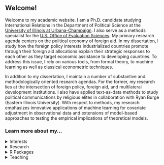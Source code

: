 ## Welcome!
Welcome to my academic website. I am a Ph.D. candidate studying International Relations in the Department of Political Science at the [University of Illinois at Urbana-Champaign](https://pol.illinois.edu/). I also serve as a methods specialist for the [U.S. Office of Evaluation Sciences](https://oes.gsa.gov/team/miles-williams/). My primary research agenda centers on the political economy of foreign aid. In my dissertation, I study how the foreign policy interests industrialized countries promote through their foreign aid allocations explain their strategic responses to each other as they target economic assistance to developing countries. To address this issue, I rely on various tools, from formal theory, to machine learning as well as classical econometric techniques. 

In addition to my dissertation, I maintain a number of substantive and methodologically oriented research agendas. For the former, my research lies at the intersection of foreign policy, foreign aid, and multilateral development institutions. I also have applied text-as-data methods to study political communications by religious elites in collaboration with Ryan Burge (Eastern Illinois University). With respect to methods, my research emphasizes innovative applications of machine learning for covariate adjustment in observational data and extensions of model-based approaches to testing the empirical implications of theoretical models. 

### Learn more about my...

<details>
  <summary>Interests</summary>
  <ul><li>International Relations</li>
    <li>International Political Economy</li>
    <li>Foreign Aid</li>
    <li>Computational Methods</li>
    <li>Game Theory</li>
    <li>Religion in Politics</li></ul>

</details>

<details><summary>Research</summary>
<p>
  <details><summary>Working Papers</summary>

<p>
"Targeting Civil War: Intra-state Conflict and the Opportunity-cost of Foreign Aid." Submitted for review (will make a copy available upon request).
    </p></details>

  <details><summary>Works in Progress</summary>

<p>
"Competition and Deference in the Political Economy of Foreign Aid: How Donor Interests and Recipient Need Shape Strategic Reactions in Aid Allocation."
</p>
<p>
"Leveraging the Black Box: Regression Adjustment via Random Forests."
</p>
<p>
"Strategic Multilateralism: International Development Cooperation and the World Bank."
</p>
<p>
"Xinhua Coverage of Chinese Foreign Aid Allocations." With Lucie Lu
</p>
  </details>
  
  <details><summary>Journal Articles</summary>

<p>
<a href = "http://ryanburge.net/wp-content/uploads/2019/06/JCR_Burge_Williams.pdf"> "Gender in the Pulpit: The Differences in Speaking Style for Men and Women."</a> (2019). With Ryan Burge
</p>
<p>
<a href = "https://brill.com/view/journals/rmdc/8/3/article-p309_309.xml">"Is Social Media a Digital Pulpit? How Evangelical Leaders Use Twitter to Encourage the Faithful and Publicize Their Work"</a> (2019). With Ryan Burge
</p>
  </details>
  
  <details><summary>Book Chapters</summary>
<p>
<a href= "https://www.academia.edu/44436453/World_Bank">"World Bank."</a> with Matthew Winters. Forthcoming. In <i>Handbook of International Orgnaizations: Theories, Concepts, and Empirical Insights</i>. Eds. Katja Freistein, Julia Leininger, and Silke Weinlich.
</p>
<p>
<a href = "https://link.springer.com/chapter/10.1007/978-3-319-58094-4_9">"Illinois 10th Congressional District: Re-rematch in Chicago Suburbs."</a> with Jeffrey Ashley. 2018. In <i>The Roads to Congress 2016</i>. Eds. Sean D. Foreman and Marcia L. Godwin. 
</p>
  </details>
  
  <details><summary>Contributions to Technical Guidance</summary>
<p>
<a href="https://oes.gsa.gov/assets/files/reporting-statistical-results.pdf">"Reporting Statistical Results in Text and in Graphs"</a>. with Ryan T. Moore and Russ Burnett.
</p>
  </details>

  <details><summary>Blogging</summary>
<p>
I occasionally have contributed to <a href="https://religioninpublic.blog/">Religion in Public</a>.
</p>
  </details>
  </p>
</details>

<details><summary>R Packages</summary>
    <p>
  <a href = "https://github.com/milesdwilliams15/RFA">RFA</a> - Implements <a href = "https://rpubs.com/milesdwilliams15/rfa-vignette">random forest adjustment</a> (RFA). RFA is a method for partialing out the influence of confoudning covariates via random forests.
  </p>
  
  <p>
  <a href = "https://github.com/milesdwilliams15/seerrr">seerrr</a> - Tools that simplify the process of doing computational power analysis.
  </p>
  
<p>
  <a href = "https://github.com/milesdwilliams15/SARM">SARM</a> - For estimating a modified version of the Strategic Autoregressive Model developed by <a href = "https://www.cambridge.org/core/journals/political-analysis/article/estimating-freeriding-behavior-the-stratam-model/0CBD6176E53848732CEC2C151A491212">Steinwand (2011)</a>.
  </p>
  <p>
oesr (available soon, with Ryan T. Moore) - For visualizing the results from randomized controlled trials using the Office of Evluation Sciences' <a href = "https://oes.gsa.gov/assets/files/reporting-statistical-results.pdf">recommended style guide</a>.
  </p>
</details>
  
<details><summary>Teaching</summary>

 <ul><li>Intro to International Relations (2021), Independent Instructor.</li>
 <li>Intro to Political Science (2017), Teaching Assistant for Konstantinos Kourtikakis.</li>
 <li>Math Camp Instructor:</li>
   <ul>
   <li>Probability in R (2018-2020)</li>
   <li>Integrals (2020)</li>
   <li>Linear Regression (2021)</li>
</ul></ul>

</details>


